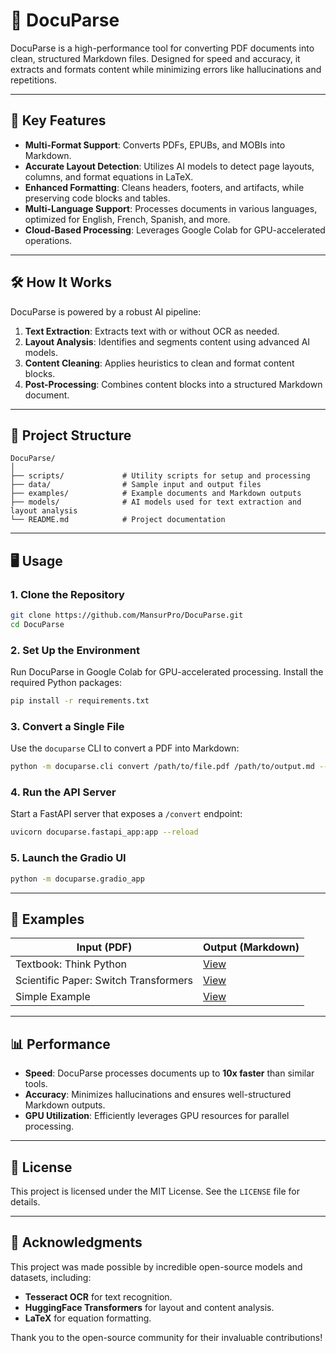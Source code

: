 
# 📄 **DocuParse**

DocuParse is a high-performance tool for converting PDF documents into clean, structured Markdown files. Designed for speed and accuracy, it extracts and formats content while minimizing errors like hallucinations and repetitions.

---

## 🚀 **Key Features**

- **Multi-Format Support**: Converts PDFs, EPUBs, and MOBIs into Markdown.
- **Accurate Layout Detection**: Utilizes AI models to detect page layouts, columns, and format equations in LaTeX.
- **Enhanced Formatting**: Cleans headers, footers, and artifacts, while preserving code blocks and tables.
- **Multi-Language Support**: Processes documents in various languages, optimized for English, French, Spanish, and more.
- **Cloud-Based Processing**: Leverages Google Colab for GPU-accelerated operations.

---

## 🛠️ **How It Works**

DocuParse is powered by a robust AI pipeline:
1. **Text Extraction**: Extracts text with or without OCR as needed.
2. **Layout Analysis**: Identifies and segments content using advanced AI models.
3. **Content Cleaning**: Applies heuristics to clean and format content blocks.
4. **Post-Processing**: Combines content blocks into a structured Markdown document.

---

## 📂 **Project Structure**

```plaintext
DocuParse/
│
├── scripts/             # Utility scripts for setup and processing
├── data/                # Sample input and output files
├── examples/            # Example documents and Markdown outputs
├── models/              # AI models used for text extraction and layout analysis
└── README.md            # Project documentation
```

---

## 🖥️ **Usage**

### **1. Clone the Repository**

```bash
git clone https://github.com/MansurPro/DocuParse.git
cd DocuParse
```

### **2. Set Up the Environment**

Run DocuParse in Google Colab for GPU-accelerated processing. Install the required Python packages:

```bash
pip install -r requirements.txt
```

### **3. Convert a Single File**

Use the ``docuparse`` CLI to convert a PDF into Markdown:

```bash
python -m docuparse.cli convert /path/to/file.pdf /path/to/output.md --max-pages 10
```

### **4. Run the API Server**

Start a FastAPI server that exposes a ``/convert`` endpoint:

```bash
uvicorn docuparse.fastapi_app:app --reload
```

### **5. Launch the Gradio UI**

```bash
python -m docuparse.gradio_app
```

---

## 🎨 **Examples**

| **Input (PDF)**                        | **Output (Markdown)**                |
|----------------------------------------|---------------------------------------|
| Textbook: Think Python                 | [View](examples/thinkpython.md)       |
| Scientific Paper: Switch Transformers  | [View](examples/switch_transformers.md) |
| Simple Example | [View](examples/sample.md) |

---

## 📊 **Performance**

- **Speed**: DocuParse processes documents up to **10x faster** than similar tools.
- **Accuracy**: Minimizes hallucinations and ensures well-structured Markdown outputs.
- **GPU Utilization**: Efficiently leverages GPU resources for parallel processing.

---

## 📜 **License**

This project is licensed under the MIT License. See the `LICENSE` file for details.

---

## 🙌 **Acknowledgments**

This project was made possible by incredible open-source models and datasets, including:
- **Tesseract OCR** for text recognition.
- **HuggingFace Transformers** for layout and content analysis.
- **LaTeX** for equation formatting.

Thank you to the open-source community for their invaluable contributions!
